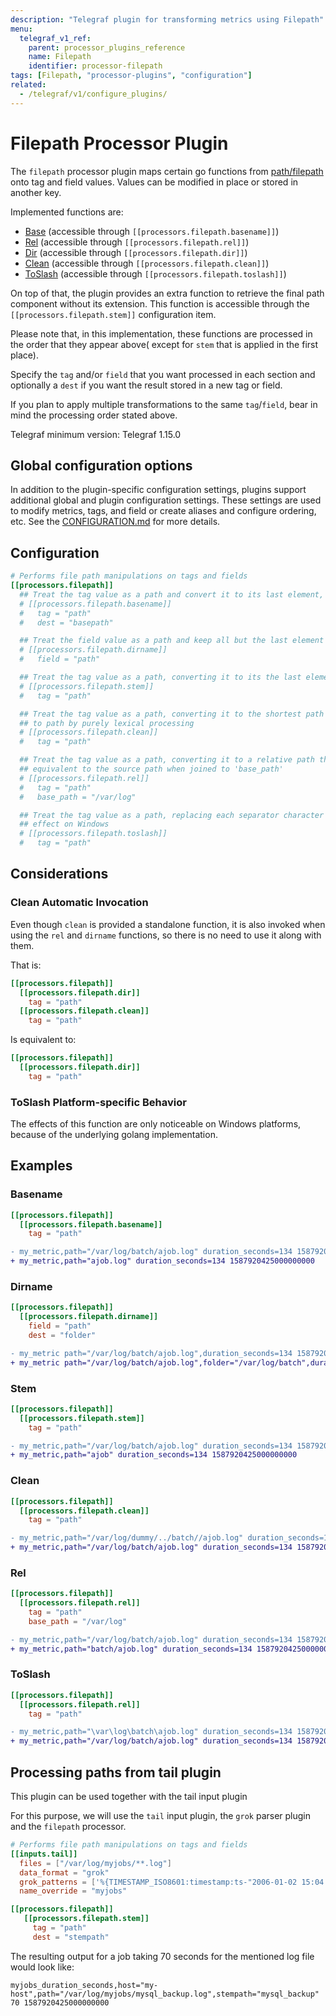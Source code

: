 ```yaml
---
description: "Telegraf plugin for transforming metrics using Filepath"
menu:
  telegraf_v1_ref:
    parent: processor_plugins_reference
    name: Filepath
    identifier: processor-filepath
tags: [Filepath, "processor-plugins", "configuration"]
related:
  - /telegraf/v1/configure_plugins/
---
```


# Filepath Processor Plugin

The `filepath` processor plugin maps certain go functions from
[path/filepath](https://golang.org/pkg/path/filepath/) onto tag and field
values. Values can be modified in place or stored in another key.

Implemented functions are:

* [Base](https://golang.org/pkg/path/filepath/#Base) (accessible through `[[processors.filepath.basename]]`)
* [Rel](https://golang.org/pkg/path/filepath/#Rel) (accessible through `[[processors.filepath.rel]]`)
* [Dir](https://golang.org/pkg/path/filepath/#Dir) (accessible through `[[processors.filepath.dir]]`)
* [Clean](https://golang.org/pkg/path/filepath/#Clean) (accessible through `[[processors.filepath.clean]]`)
* [ToSlash](https://golang.org/pkg/path/filepath/#ToSlash) (accessible through `[[processors.filepath.toslash]]`)

On top of that, the plugin provides an extra function to retrieve the final path
component without its extension. This function is accessible through the
`[[processors.filepath.stem]]` configuration item.

Please note that, in this implementation, these functions are processed in the
order that they appear above( except for `stem` that is applied in the first
place).

Specify the `tag` and/or `field` that you want processed in each section and
optionally a `dest` if you want the result stored in a new tag or field.

If you plan to apply multiple transformations to the same `tag`/`field`, bear in
mind the processing order stated above.

Telegraf minimum version: Telegraf 1.15.0

## Global configuration options <!-- @/docs/includes/plugin_config.md -->

In addition to the plugin-specific configuration settings, plugins support
additional global and plugin configuration settings. These settings are used to
modify metrics, tags, and field or create aliases and configure ordering, etc.
See the [CONFIGURATION.md](/telegraf/v1/configuration/#plugins) for more details.

[CONFIGURATION.md]: ../../../docs/CONFIGURATION.md#plugins

## Configuration

```toml @sample.conf
# Performs file path manipulations on tags and fields
[[processors.filepath]]
  ## Treat the tag value as a path and convert it to its last element, storing the result in a new tag
  # [[processors.filepath.basename]]
  #   tag = "path"
  #   dest = "basepath"

  ## Treat the field value as a path and keep all but the last element of path, typically the path's directory
  # [[processors.filepath.dirname]]
  #   field = "path"

  ## Treat the tag value as a path, converting it to its the last element without its suffix
  # [[processors.filepath.stem]]
  #   tag = "path"

  ## Treat the tag value as a path, converting it to the shortest path name equivalent
  ## to path by purely lexical processing
  # [[processors.filepath.clean]]
  #   tag = "path"

  ## Treat the tag value as a path, converting it to a relative path that is lexically
  ## equivalent to the source path when joined to 'base_path'
  # [[processors.filepath.rel]]
  #   tag = "path"
  #   base_path = "/var/log"

  ## Treat the tag value as a path, replacing each separator character in path with a '/' character. Has only
  ## effect on Windows
  # [[processors.filepath.toslash]]
  #   tag = "path"
```

## Considerations

### Clean Automatic Invocation

Even though `clean` is provided a standalone function, it is also invoked when
using the `rel` and `dirname` functions, so there is no need to use it along
with them.

That is:

 ```toml
[[processors.filepath]]
   [[processors.filepath.dir]]
     tag = "path"
   [[processors.filepath.clean]]
     tag = "path"
 ```

Is equivalent to:

 ```toml
[[processors.filepath]]
   [[processors.filepath.dir]]
     tag = "path"
 ```

### ToSlash Platform-specific Behavior

The effects of this function are only noticeable on Windows platforms, because
of the underlying golang implementation.

## Examples

### Basename

```toml
[[processors.filepath]]
  [[processors.filepath.basename]]
    tag = "path"
```

```diff
- my_metric,path="/var/log/batch/ajob.log" duration_seconds=134 1587920425000000000
+ my_metric,path="ajob.log" duration_seconds=134 1587920425000000000
```

### Dirname

```toml
[[processors.filepath]]
  [[processors.filepath.dirname]]
    field = "path"
    dest = "folder"
```

```diff
- my_metric path="/var/log/batch/ajob.log",duration_seconds=134 1587920425000000000
+ my_metric path="/var/log/batch/ajob.log",folder="/var/log/batch",duration_seconds=134 1587920425000000000
```

### Stem

```toml
[[processors.filepath]]
  [[processors.filepath.stem]]
    tag = "path"
```

```diff
- my_metric,path="/var/log/batch/ajob.log" duration_seconds=134 1587920425000000000
+ my_metric,path="ajob" duration_seconds=134 1587920425000000000
```

### Clean

```toml
[[processors.filepath]]
  [[processors.filepath.clean]]
    tag = "path"
```

```diff
- my_metric,path="/var/log/dummy/../batch//ajob.log" duration_seconds=134 1587920425000000000
+ my_metric,path="/var/log/batch/ajob.log" duration_seconds=134 1587920425000000000
```

### Rel

```toml
[[processors.filepath]]
  [[processors.filepath.rel]]
    tag = "path"
    base_path = "/var/log"
```

```diff
- my_metric,path="/var/log/batch/ajob.log" duration_seconds=134 1587920425000000000
+ my_metric,path="batch/ajob.log" duration_seconds=134 1587920425000000000
```

### ToSlash

```toml
[[processors.filepath]]
  [[processors.filepath.rel]]
    tag = "path"
```

```diff
- my_metric,path="\var\log\batch\ajob.log" duration_seconds=134 1587920425000000000
+ my_metric,path="/var/log/batch/ajob.log" duration_seconds=134 1587920425000000000
```

## Processing paths from tail plugin

This plugin can be used together with the tail input
plugin

For this purpose, we will use the `tail` input plugin, the `grok` parser plugin
and the `filepath` processor.

```toml
# Performs file path manipulations on tags and fields
[[inputs.tail]]
  files = ["/var/log/myjobs/**.log"]
  data_format = "grok"
  grok_patterns = ['%{TIMESTAMP_ISO8601:timestamp:ts-"2006-01-02 15:04:05"} total time execution: %{NUMBER:duration_seconds:int}']
  name_override = "myjobs"

[[processors.filepath]]
   [[processors.filepath.stem]]
     tag = "path"
     dest = "stempath"
```

The resulting output for a job taking 70 seconds for the mentioned log file
would look like:

```text
myjobs_duration_seconds,host="my-host",path="/var/log/myjobs/mysql_backup.log",stempath="mysql_backup" 70 1587920425000000000
```
